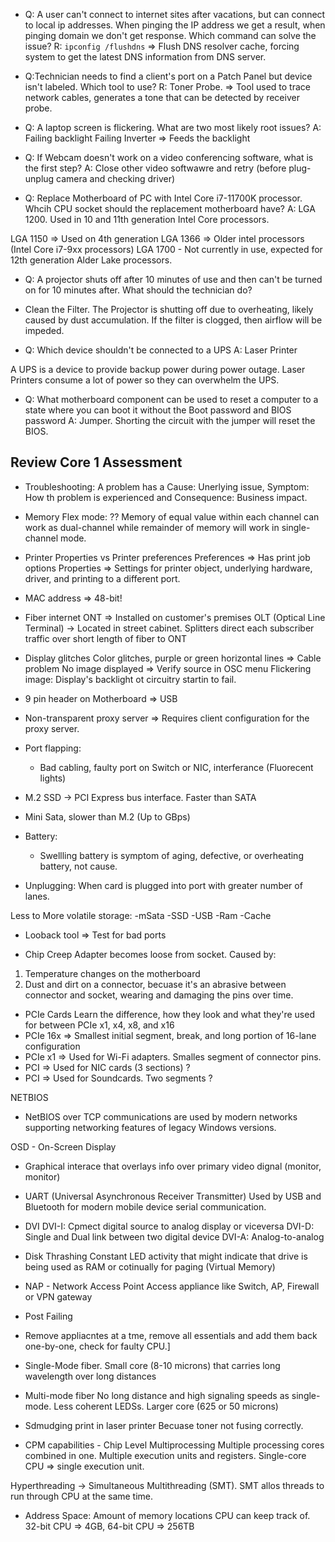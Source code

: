 - Q: A user can't connect to internet sites after vacations, but can connect to local ip addresses. When pinging the IP address we get a result, when pinging domain we don't get response. Which command can solve the issue?
R: `ipconfig /flushdns` => Flush DNS resolver cache, forcing system to get the latest DNS information from DNS server.

- Q:Technician needs to find a client's port on a Patch Panel but device isn't labeled. Which tool to use?
R: Toner Probe. => Tool used to trace network cables, generates a tone that can be detected by receiver probe.

- Q: A laptop screen is flickering. What are two most likely root issues?
A: Failing backlight 
    Failing Inverter => Feeds the backlight

- Q: If Webcam doesn't work on a video conferencing software, what is the first step?
A: Close other video softwawre and retry (before plug-unplug camera and checking driver)

- Q: Replace Motherboard of PC with Intel Core i7-11700K processor. Whcih CPU socket should the replacement motherboard have?
A: LGA 1200. Used in 10 and 11th generation Intel Core processors.

LGA 1150 => Used on 4th generation
LGA 1366 => Older intel processors (Intel Core i7-9xx processors)
LGA 1700 - Not currently in use, expected for 12th generation Alder Lake processors.

- Q: A projector shuts off after 10 minutes of use and then can't be turned on for 10 minutes after. What should the technician do?
- Clean the Filter. The Projector is shutting off due to overheating, likely caused by dust accumulation. If the filter is clogged, then airflow will be impeded.

- Q: Which device shouldn't be connected to a UPS
A: Laser Printer

A UPS is a device to provide backup power during power outage. Laser Printers consume a lot of power so they can overwhelm the UPS.

- Q: What motherboard component can be used to reset a computer to a state where you can boot it without the Boot password and BIOS password
A: Jumper. Shorting the circuit with the jumper will reset the BIOS.

## Review Core 1 Assessment

- Troubleshooting:
A problem has a Cause: Unerlying issue, Symptom: How th problem is experienced and Consequence: Business impact.

- Memory Flex mode: ??
Memory of equal value within each channel can work as dual-channel while remainder of memory will work in single-channel mode.

- Printer Properties vs Printer preferences
Preferences => Has print job options
Properties => Settings for printer object, underlying hardware, driver, and printing to a different port.

- MAC address => 48-bit!

- Fiber internet
ONT => Installed on customer's premises
OLT (Optical Line Terminal) -> Located in street cabinet. Splitters direct each subscriber traffic over short length of fiber to ONT

- Display glitches
Color glitches, purple or green horizontal lines => Cable problem
No image displayed => Verify source in OSC menu
Flickering image: Display's backlight ot circuitry startin to fail.

- 9 pin header on Motherboard => USB

- Non-transparent proxy server => Requires client configuration for the proxy server.

- Port flapping:
    - Bad cabling, faulty port on Switch or NIC, interferance (Fluorecent lights)

- M.2 SSD -> PCI Express bus interface. Faster than SATA
- Mini Sata, slower than M.2 (Up to  GBps)

- Battery:
    - Swellling battery is symptom of aging, defective, or overheating battery, not cause.

- Unplugging: When card is plugged into port with greater number of lanes.

Less to More volatile storage:
-mSata
-SSD
-USB
-Ram
-Cache

- Looback tool => Test for bad ports

- Chip Creep
Adapter becomes loose from socket. Caused by:
1. Temperature changes on the motherboard
2. Dust and dirt on a connector, becuase it's an abrasive between connector and socket, wearing and damaging the pins over time.

- PCIe Cards
Learn the difference, how they look and what they're used for between PCIe x1, x4, x8, and x16
- PCIe 16x => Smallest initial segment, break, and long portion of 16-lane configuration
- PCIe x1 => Used for Wi-Fi adapters. Smalles segment of connector pins.
- PCI => Used for NIC cards (3 sections) ?
- PCI => Used for Soundcards. Two segments ?

NETBIOS
- NetBIOS over TCP communications are used by modern networks supporting networking features of legacy Windows versions.

OSD - On-Screen Display
- Graphical interace that overlays info over primary video dignal (monitor, monitor)

- UART (Universal Asynchronous Receiver Transmitter)
Used by USB and Bluetooth for modern mobile device serial communication.

- DVI
DVI-I: Cpmect digital source to analog display or viceversa
DVI-D: Single and Dual link between two digital device
DVI-A: Analog-to-analog

- Disk Thrashing
Constant LED activity that might indicate that drive is being used as RAM or cotinually for paging (Virtual Memory)

- NAP - Network Access Point
Access appliance like Switch, AP, Firewall or VPN gateway

- Post Failing
- Remove appliacntes at a tme, remove all essentials and add them back one-by-one, check for faulty CPU.]

- Single-Mode fiber.
Small core (8-10 microns) that carries long wavelength over long distances

- Multi-mode fiber
No long distance and high signaling speeds as single-mode. Less coherent LEDSs. Larger core (625 or 50 microns)

- Sdmudging print in laser printer
Becuase toner not fusing correctly.

- CPM capabilities - Chip Level Multiprocessing
Multiple processing cores combined in one. Multiple execution units and registers.
Single-core CPU => single execution unit.

Hyperthreading -> Simultaneous Multithreading (SMT). SMT allos threads to run through CPU at the same time.

- Address Space: Amount of memory locations CPU can keep track of. 32-bit CPU => 4GB, 64-bit CPU => 256TB